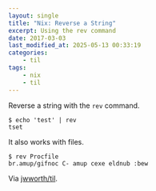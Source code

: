 ```yaml
---
layout: single
title: "Nix: Reverse a String"
excerpt: Using the rev command
date: 2017-03-03
last_modified_at: 2025-05-13 00:33:19
categories:
    - til
tags:
    - nix
    - til
---
```


Reverse a string with the `rev` command.

```shell
$ echo 'test' | rev
tset
```

It also works with files.

```shell
$ rev Procfile
br.amup/gifnoc C- amup cexe eldnub :bew
```

Via [jwworth/til](https://github.com/jwworth/til).
